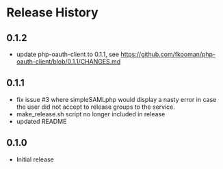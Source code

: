 # Release History

## 0.1.2
* update php-oauth-client to 0.1.1, see 
  https://github.com/fkooman/php-oauth-client/blob/0.1.1/CHANGES.md

## 0.1.1
* fix issue #3 where simpleSAMLphp would display a nasty error in case the user
  did not accept to release groups to the service.
* make_release.sh script no longer included in release
* updated README

## 0.1.0
* Initial release
